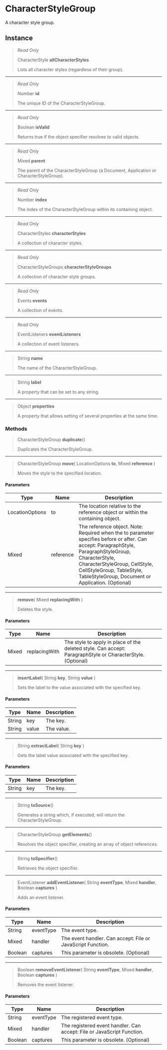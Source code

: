 # CharacterStyleGroup
A character style group.

## Instance
> *Read Only* 
> 
> CharacterStyle **allCharacterStyles** 
>
> Lists all character styles (regardless of their group).
*** 
> *Read Only* 
> 
> Number **id** 
>
> The unique ID of the CharacterStyleGroup.
*** 
> *Read Only* 
> 
> Boolean **isValid** 
>
> Returns true if the object specifier resolves to valid objects.
*** 
> *Read Only* 
> 
> Mixed **parent** 
>
> The parent of the CharacterStyleGroup (a Document, Application or CharacterStyleGroup).
*** 
> *Read Only* 
> 
> Number **index** 
>
> The index of the CharacterStyleGroup within its containing object.
*** 
> *Read Only* 
> 
> CharacterStyles **characterStyles** 
>
> A collection of character styles.
*** 
> *Read Only* 
> 
> CharacterStyleGroups **characterStyleGroups** 
>
> A collection of character style groups.
*** 
> *Read Only* 
> 
> Events **events** 
>
> A collection of events.
*** 
> *Read Only* 
> 
> EventListeners **eventListeners** 
>
> A collection of event listeners.
*** 
> String **name** 
>
> The name of the CharacterStyleGroup.
*** 
> String **label** 
>
> A property that can be set to any string.
*** 
> Object **properties** 
>
> A property that allows setting of several properties at the same time.

### Methods
> CharacterStyleGroup **duplicate**()
> 
> Duplicates the CharacterStyleGroup.
*** 
> CharacterStyleGroup **move**( LocationOptions **to**, Mixed **reference** )
> 
> Moves the style to the specified location.
#### Parameters
| Type | Name | Description |
|---|---|---|
| LocationOptions | to | The location relative to the reference object or within the containing object. |
| Mixed | reference | The reference object. Note: Required when the to parameter specifies before or after. Can accept: ParagraphStyle, ParagraphStyleGroup, CharacterStyle, CharacterStyleGroup, CellStyle, CellStyleGroup, TableStyle, TableStyleGroup, Document or Application. (Optional) |

*** 
> **remove**( Mixed **replacingWith** )
> 
> Deletes the style.
#### Parameters
| Type | Name | Description |
|---|---|---|
| Mixed | replacingWith | The style to apply in place of the deleted style. Can accept: ParagraphStyle or CharacterStyle. (Optional) |

*** 
> **insertLabel**( String **key**, String **value** )
> 
> Sets the label to the value associated with the specified key.
#### Parameters
| Type | Name | Description |
|---|---|---|
| String | key | The key. |
| String | value | The value. |

*** 
> String **extractLabel**( String **key** )
> 
> Gets the label value associated with the specified key.
#### Parameters
| Type | Name | Description |
|---|---|---|
| String | key | The key. |

*** 
> String **toSource**()
> 
> Generates a string which, if executed, will return the CharacterStyleGroup.
*** 
> CharacterStyleGroup **getElements**()
> 
> Resolves the object specifier, creating an array of object references.
*** 
> String **toSpecifier**()
> 
> Retrieves the object specifier.
*** 
> EventListener **addEventListener**( String **eventType**, Mixed **handler**, Boolean **captures** )
> 
> Adds an event listener.
#### Parameters
| Type | Name | Description |
|---|---|---|
| String | eventType | The event type. |
| Mixed | handler | The event handler. Can accept: File or JavaScript Function. |
| Boolean | captures | This parameter is obsolete. (Optional) |

*** 
> Boolean **removeEventListener**( String **eventType**, Mixed **handler**, Boolean **captures** )
> 
> Removes the event listener.
#### Parameters
| Type | Name | Description |
|---|---|---|
| String | eventType | The registered event type. |
| Mixed | handler | The registered event handler. Can accept: File or JavaScript Function. |
| Boolean | captures | This parameter is obsolete. (Optional) |


